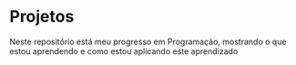 # Projetos
Neste repositório está meu progresso em Programação, mostrando o que estou aprendendo e como estou aplicando este aprendizado
